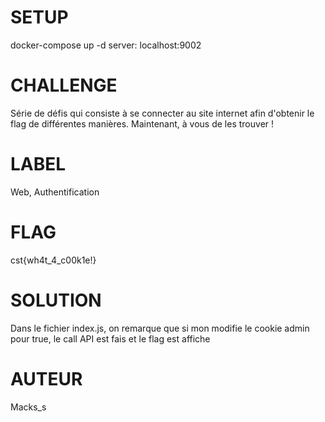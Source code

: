 # SETUP
docker-compose up -d
server: localhost:9002

# CHALLENGE
Série de défis qui consiste à se connecter au site internet afin d'obtenir le flag de différentes manières. Maintenant, à vous de les trouver !

# LABEL
Web, Authentification

# FLAG
cst{wh4t_4_c00k1e!}

# SOLUTION
Dans le fichier index.js, on remarque que si mon modifie le cookie admin pour true, le call API est fais et le flag est affiche

# AUTEUR
Macks_s